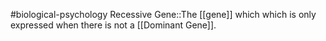 #biological-psychology 
Recessive Gene::The [[gene]] which which is only expressed when there is not a [[Dominant Gene]].